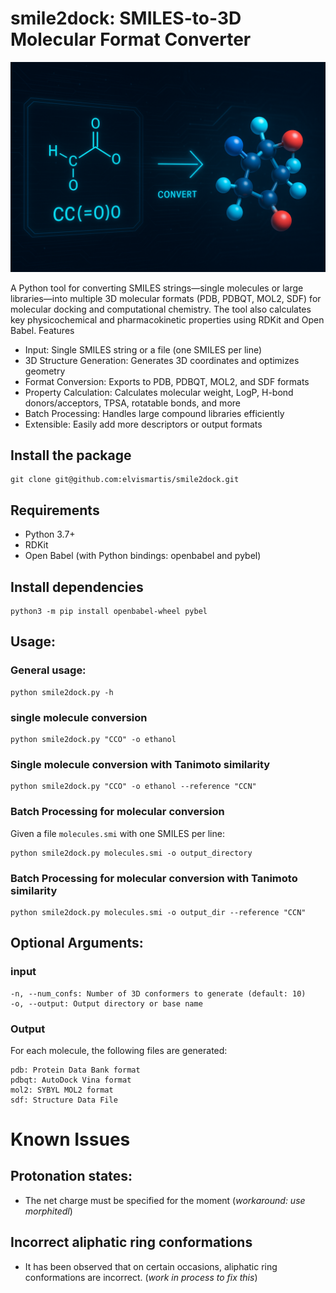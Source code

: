 # smile2dock: SMILES-to-3D Molecular Format Converter
 ![image](smile2dock.png)
 
A Python tool for converting SMILES strings—single molecules or large libraries—into multiple 3D molecular formats (PDB, PDBQT, MOL2, SDF) for molecular docking and computational chemistry. The tool also calculates key physicochemical and pharmacokinetic properties using RDKit and Open Babel.
Features
- Input: Single SMILES string or a file (one SMILES per line)
- 3D Structure Generation: Generates 3D coordinates and optimizes geometry
- Format Conversion: Exports to PDB, PDBQT, MOL2, and SDF formats
- Property Calculation: Calculates molecular weight, LogP, H-bond donors/acceptors, TPSA, rotatable bonds, and more
- Batch Processing: Handles large compound libraries efficiently
- Extensible: Easily add more descriptors or output formats

## Install the package

```
git clone git@github.com:elvismartis/smile2dock.git
```

## Requirements
- Python 3.7+
- RDKit
- Open Babel (with Python bindings: openbabel and pybel)

## Install dependencies
 ```
python3 -m pip install openbabel-wheel pybel
```
## Usage:

### General usage:
```
python smile2dock.py -h 
```

### single molecule conversion

```
python smile2dock.py "CCO" -o ethanol
```
### Single molecule conversion with Tanimoto similarity
```
python smile2dock.py "CCO" -o ethanol --reference "CCN"
```

### Batch Processing for molecular conversion
Given a file `molecules.smi` with one SMILES per line:
```
python smile2dock.py molecules.smi -o output_directory
```

### Batch Processing for molecular conversion with Tanimoto similarity
```
python smile2dock.py molecules.smi -o output_dir --reference "CCN"
```

## Optional Arguments:

### input
```
-n, --num_confs: Number of 3D conformers to generate (default: 10)
-o, --output: Output directory or base name
```

### Output
For each molecule, the following files are generated:
```
pdb: Protein Data Bank format
pdbqt: AutoDock Vina format
mol2: SYBYL MOL2 format
sdf: Structure Data File
```

# Known Issues
## Protonation states: 
- The net charge must be specified for the moment (*workaround: use morphitedl*)

## Incorrect aliphatic ring conformations
- It has been observed that on certain occasions, aliphatic ring conformations are incorrect. (*work in process to fix this*)


